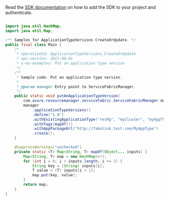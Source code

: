 Read the [SDK documentation](https://github.com/Azure/azure-sdk-for-java/blob/azure-resourcemanager-servicefabric_1.0.0-beta.2/sdk/servicefabric/azure-resourcemanager-servicefabric/README.md) on how to add the SDK to your project and authenticate.

```java

import java.util.HashMap;
import java.util.Map;

/** Samples for ApplicationTypeVersions CreateOrUpdate. */
public final class Main {
    /*
     * operationId: ApplicationTypeVersions_CreateOrUpdate
     * api-version: 2021-06-01
     * x-ms-examples: Put an application type version
     */
    /**
     * Sample code: Put an application type version.
     *
     * @param manager Entry point to ServiceFabricManager.
     */
    public static void putAnApplicationTypeVersion(
        com.azure.resourcemanager.servicefabric.ServiceFabricManager manager) {
        manager
            .applicationTypeVersions()
            .define("1.0")
            .withExistingApplicationType("resRg", "myCluster", "myAppType")
            .withTags(mapOf())
            .withAppPackageUrl("http://fakelink.test.com/MyAppType")
            .create();
    }

    @SuppressWarnings("unchecked")
    private static <T> Map<String, T> mapOf(Object... inputs) {
        Map<String, T> map = new HashMap<>();
        for (int i = 0; i < inputs.length; i += 2) {
            String key = (String) inputs[i];
            T value = (T) inputs[i + 1];
            map.put(key, value);
        }
        return map;
    }
}
```

